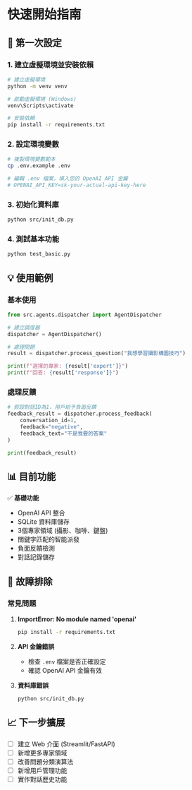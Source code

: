 # 快速開始指南

## 🚀 第一次設定

### 1. 建立虛擬環境並安裝依賴

```bash
# 建立虛擬環境
python -m venv venv

# 啟動虛擬環境 (Windows)
venv\Scripts\activate

# 安裝依賴
pip install -r requirements.txt
```

### 2. 設定環境變數

```bash
# 複製環境變數範本
cp .env.example .env

# 編輯 .env 檔案，填入您的 OpenAI API 金鑰
# OPENAI_API_KEY=sk-your-actual-api-key-here
```

### 3. 初始化資料庫

```bash
python src/init_db.py
```

### 4. 測試基本功能

```bash
python test_basic.py
```

## 💡 使用範例

### 基本使用

```python
from src.agents.dispatcher import AgentDispatcher

# 建立調度器
dispatcher = AgentDispatcher()

# 處理問題
result = dispatcher.process_question("我想學習攝影構圖技巧")

print(f"選擇的專家: {result['expert']}")
print(f"回答: {result['response']}")
```

### 處理反饋

```python
# 假設對話ID為1，用戶給予負面反饋
feedback_result = dispatcher.process_feedback(
    conversation_id=1,
    feedback="negative", 
    feedback_text="不是我要的答案"
)

print(feedback_result)
```

## 📊 目前功能

✅ **基礎功能**
- OpenAI API 整合
- SQLite 資料庫儲存
- 3個專家領域 (攝影、咖啡、鍵盤)
- 關鍵字匹配的智能派發
- 負面反饋檢測
- 對話記錄儲存

## 🔧 故障排除

### 常見問題

1. **ImportError: No module named 'openai'**
   ```bash
   pip install -r requirements.txt
   ```

2. **API 金鑰錯誤**
   - 檢查 `.env` 檔案是否正確設定
   - 確認 OpenAI API 金鑰有效

3. **資料庫錯誤**
   ```bash
   python src/init_db.py
   ```

## 📈 下一步擴展

- [ ] 建立 Web 介面 (Streamlit/FastAPI)
- [ ] 新增更多專家領域
- [ ] 改善問題分類演算法
- [ ] 新增用戶管理功能
- [ ] 實作對話歷史功能
